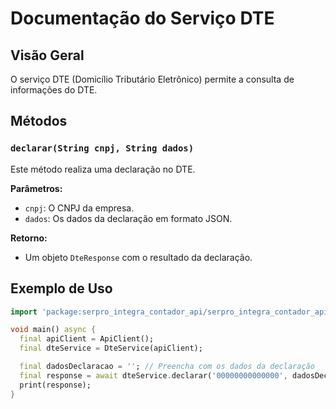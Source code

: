 # Documentação do Serviço DTE

## Visão Geral

O serviço DTE (Domicílio Tributário Eletrônico) permite a consulta de informações do DTE.

## Métodos

### `declarar(String cnpj, String dados)`

Este método realiza uma declaração no DTE.

**Parâmetros:**
- `cnpj`: O CNPJ da empresa.
- `dados`: Os dados da declaração em formato JSON.

**Retorno:**
- Um objeto `DteResponse` com o resultado da declaração.

## Exemplo de Uso

```dart
import 'package:serpro_integra_contador_api/serpro_integra_contador_api.dart';

void main() async {
  final apiClient = ApiClient();
  final dteService = DteService(apiClient);

  final dadosDeclaracao = ''; // Preencha com os dados da declaração
  final response = await dteService.declarar('00000000000000', dadosDeclaracao);
  print(response);
}
```
